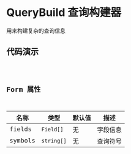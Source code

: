 # QueryBuild 查询构建器

用来构建复杂的查询信息

## 代码演示


<code src="../../../ushio/query/QueryBuild.tsx" />


## Form 属性


|名称         | 类型                | 默认值            | 描述
|----         |----                |-----               |------
|fields       | `Field[]`          |无                  | 字段信息
|symbols      | `string[]`         |无                  | 查询符号
